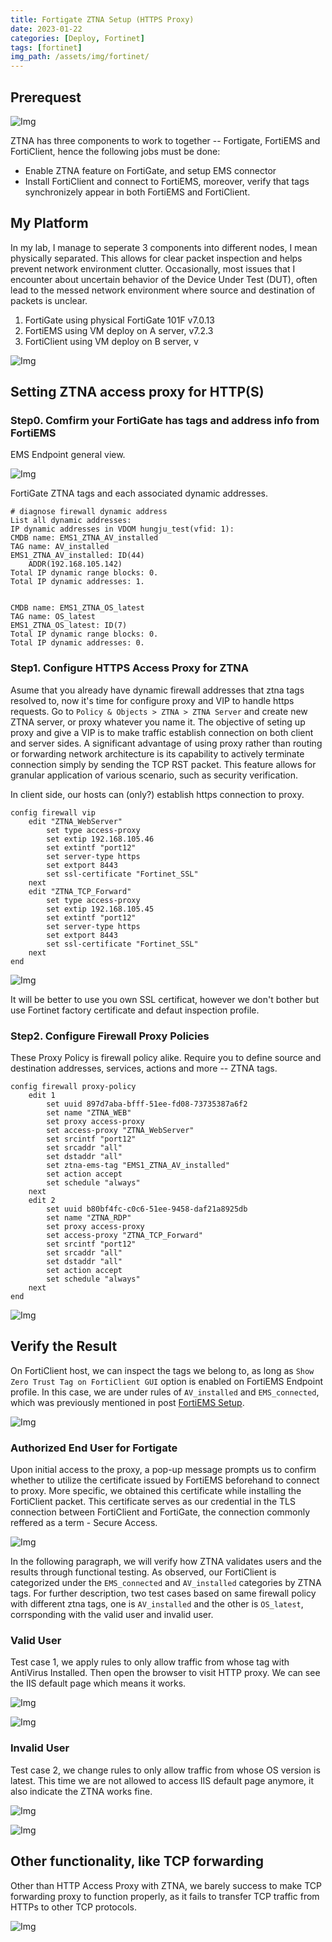 ```yaml
---
title: Fortigate ZTNA Setup (HTTPS Proxy)
date: 2023-01-22
categories: [Deploy, Fortinet]
tags: [fortinet]
img_path: /assets/img/fortinet/
---
```


## Prerequest

![Img](ZTNA_fortinet_topo.png)

ZTNA has three components to work to together -- Fortigate, FortiEMS and FortiClient, hence the following jobs must be done:
- Enable ZTNA feature on FortiGate, and setup EMS connector
- Install FortiClient and connect to FortiEMS, moreover, verify that tags synchronizely appear in both FortiEMS and FortiClient.

## My Platform

In my lab, I manage to seperate 3 components into different nodes, I mean physically separated. This allows for clear packet inspection and helps prevent network environment clutter. Occasionally, most issues that I encounter about uncertain behavior of the Device Under Test (DUT), often lead to the messed network environment where source and destination of packets is unclear.
1. FortiGate using physical FortiGate 101F v7.0.13
2. FortiEMS using VM deploy on A server, v7.2.3
3. FortiClient using VM deploy on B server, v

![Img](ZTNA_topo.png)

## Setting ZTNA access proxy for HTTP(S)

### Step0. Comfirm your FortiGate has tags and address info from FortiEMS

EMS Endpoint general view.

![Img](EMS_Endpoint3.png)

FortiGate ZTNA tags and each associated dynamic addresses.

```shell
# diagnose firewall dynamic address
List all dynamic addresses:
IP dynamic addresses in VDOM hungju_test(vfid: 1):
CMDB name: EMS1_ZTNA_AV_installed
TAG name: AV_installed
EMS1_ZTNA_AV_installed: ID(44)
    ADDR(192.168.105.142)
Total IP dynamic range blocks: 0.
Total IP dynamic addresses: 1.


CMDB name: EMS1_ZTNA_OS_latest
TAG name: OS_latest
EMS1_ZTNA_OS_latest: ID(7)
Total IP dynamic range blocks: 0.
Total IP dynamic addresses: 0.
```

### Step1. Configure HTTPS Access Proxy for ZTNA

Asume that you already have dynamic firewall addresses that ztna tags resolved to, now it's time for configure proxy and VIP to handle https requests. Go to `Policy & Objects > ZTNA > ZTNA Server` and create new ZTNA server, or proxy whatever you name it.
The objective of seting up proxy and give a VIP is to make traffic establish connection on both client and server sides. A significant advantage of using proxy rather than routing or forwarding network architecture is its capability to actively terminate connection simply by sending the TCP RST packet. This feature allows for granular application of various scenario, such as security verification.


In client side, our hosts can (only?) establish https connection to proxy.

```shell
config firewall vip
    edit "ZTNA_WebServer"
        set type access-proxy
        set extip 192.168.105.46
        set extintf "port12"
        set server-type https
        set extport 8443
        set ssl-certificate "Fortinet_SSL"
    next
    edit "ZTNA_TCP_Forward"
        set type access-proxy
        set extip 192.168.105.45
        set extintf "port12"
        set server-type https
        set extport 8443
        set ssl-certificate "Fortinet_SSL"
    next
end
```

![Img](FGT_ztna_server.png)

It will be better to use you own SSL certificat, however we don't bother but use Fortinet factory certificate and defaut inspection profile.

### Step2. Configure Firewall Proxy Policies



These Proxy Policy is firewall policy alike. Require you to define source and destination addresses, services, actions and more -- ZTNA tags.

```shell
config firewall proxy-policy
    edit 1
        set uuid 897d7aba-bfff-51ee-fd08-73735387a6f2
        set name "ZTNA_WEB"
        set proxy access-proxy
        set access-proxy "ZTNA_WebServer"
        set srcintf "port12"
        set srcaddr "all"
        set dstaddr "all"
        set ztna-ems-tag "EMS1_ZTNA_AV_installed"
        set action accept
        set schedule "always"
    next
    edit 2
        set uuid b80bf4fc-c0c6-51ee-9458-daf21a8925db
        set name "ZTNA_RDP"
        set proxy access-proxy
        set access-proxy "ZTNA_TCP_Forward"
        set srcintf "port12"
        set srcaddr "all"
        set dstaddr "all"
        set action accept
        set schedule "always"
    next
end
```

![Img](FGT_ztna_rule.png)


## Verify the Result

On FortiClient host, we can inspect the tags we belong to, as long as `Show Zero Trust Tag on FortiClient GUI` option is enabled on FortiEMS Endpoint profile.
In this case, we are under rules of `AV_installed` and `EMS_connected`, which was previously mentioned in post [FortiEMS Setup](../FortiEMSsetup/index.html).

![Img](FortiClient_Avatar.png)


### Authorized End User for Fortigate

Upon initial access to the proxy, a pop-up message prompts us to confirm whether to utilize the certificate issued by FortiEMS beforehand to connect to proxy. More specific, we obtained this certificate while installing the FortiClient packet. This certificate serves as our credential in the TLS connection between FortiClient and FortiGate, the connection commonly reffered as a term - Secure Access.

![Img](Client_allowAuthCert.png)


In the following paragraph, we will verify how ZTNA validates users and the results through functional testing. As observed, our FortiClient is categorized under the `EMS_connected` and `AV_installed` categories by ZTNA tags.
For further description, two test cases based on same firewall policy with different ztna tags, one is `AV_installed` and the other is `OS_latest`, corrsponding with the valid user and invalid user.

### Valid User

Test case 1, we apply rules to only allow traffic from whose tag with AntiVirus Installed. Then open the browser to visit HTTP proxy. We can see the IIS default page which means it works.

![Img](FGT_HTTP_ZTNAAccessAllow.png)

![Img](FCT_HTTP_ZTNAAccessAllow.png)




### Invalid User

Test case 2, we change rules to only allow traffic from whose OS version is latest. This time we are not allowed to access IIS default page anymore, it also indicate the ZTNA works fine.

![Img](FGT_HTTP_ZTNAAccessDeny.png)

![Img](FCT_HTTP_ZTNAAccessDeny.png)

## Other functionality, like TCP forwarding

Other than HTTP Access Proxy with ZTNA, we barely success to make TCP forwarding proxy to function properly, as it fails to transfer TCP traffic from HTTPs to other TCP protocols.

![Img](Client_notconnect2Proxy.png)


